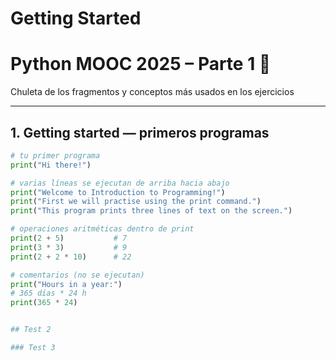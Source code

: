 # Getting Started

# Python MOOC 2025 – Parte 1 🚀  
Chuleta de los fragmentos y conceptos más usados en los ejercicios

---

## 1. Getting started — primeros programas

```python
# tu primer programa
print("Hi there!")

# varias líneas se ejecutan de arriba hacia abajo
print("Welcome to Introduction to Programming!")
print("First we will practise using the print command.")
print("This program prints three lines of text on the screen.")

# operaciones aritméticas dentro de print
print(2 + 5)           # 7
print(3 * 3)           # 9
print(2 + 2 * 10)      # 22

# comentarios (no se ejecutan)
print("Hours in a year:")
# 365 días * 24 h
print(365 * 24)


## Test 2

### Test 3
